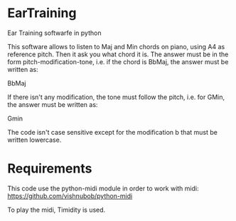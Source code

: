 # EarTraining
Ear Training softwarfe in python

This software allows to listen to Maj and Min chords on piano, using A4 as reference pitch. Then it ask you what chord it is. The answer must be in the form pitch-modification-tone, i.e. if the chord is BbMaj, the answer must be written as:

BbMaj

If there isn't any modification, the tone must follow the pitch, i.e. for GMin, the answer must be written as:

Gmin

The code isn't case sensitive except for the modification b that must be written lowercase.

# Requirements

This code use the python-midi module in order to work with midi: 
https://github.com/vishnubob/python-midi

To play the midi, Timidity is used.
